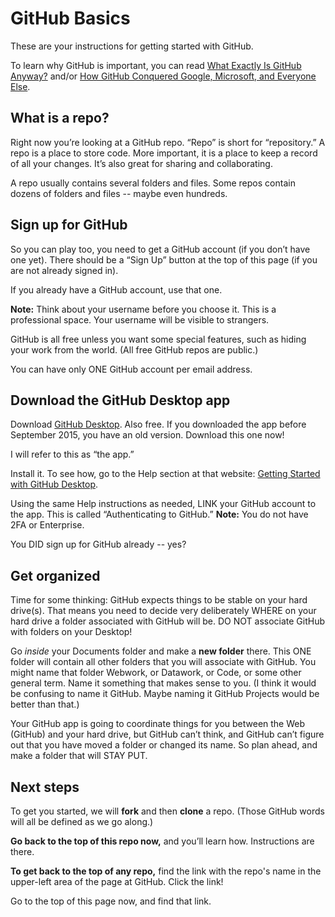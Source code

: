 # GitHub Basics

These are your instructions for getting started with GitHub.

To learn why GitHub is important, you can read [What Exactly Is GitHub Anyway?](http://techcrunch.com/2012/07/14/what-exactly-is-github-anyway/) and/or [How GitHub Conquered Google, Microsoft, and Everyone Else](http://www.wired.com/2015/03/github-conquered-google-microsoft-everyone-else/).

## What is a repo?

Right now you’re looking at a GitHub repo. “Repo” is short for “repository.” A repo is a place to store code. More important, it is a place to keep a record of all your changes. It’s also great for sharing and collaborating.

A repo usually contains several folders and files. Some repos contain dozens of folders and files -- maybe even hundreds.

## Sign up for GitHub

So you can play too, you need to get a GitHub account (if you don’t have one yet). There should be a “Sign Up” button at the top of this page (if you are not already signed in).

If you already have a GitHub account, use that one.

**Note:** Think about your username before you choose it. This is a professional space. Your username will be visible to strangers.

GitHub is all free unless you want some special features, such as hiding your work from the world. (All free GitHub repos are public.)

You can have only ONE GitHub account per email address.

## Download the GitHub Desktop app

Download [GitHub Desktop](https://desktop.github.com/). Also free. If you downloaded the app before September 2015, you have an old version. Download this one now!

I will refer to this as “the app.”

Install it. To see how, go to the Help section at that website: [Getting Started with GitHub Desktop](https://help.github.com/desktop/guides/getting-started/).

Using the same Help instructions as needed, LINK your GitHub account to the app. This is called “Authenticating to GitHub.” **Note:** You do not have 2FA or Enterprise.

You DID sign up for GitHub already -- yes?

## Get organized

Time for some thinking: GitHub expects things to be stable on your hard drive(s). That means you need to decide very deliberately WHERE on your hard drive a folder associated with GitHub will be. DO NOT associate GitHub with folders on your Desktop!

Go *inside* your Documents folder and make a **new folder** there. This ONE folder  will contain all other folders that you will associate with GitHub. You might name that folder Webwork, or Datawork, or Code, or some other general term. Name it something that makes sense to you. (I think it would be confusing to name it GitHub. Maybe naming it GitHub Projects would be better than that.)

Your GitHub app is going to coordinate things for you between the Web (GitHub) and your hard drive, but GitHub can’t think, and GitHub can’t figure out that you have moved a folder or changed its name. So plan ahead, and make a folder that will STAY PUT.

## Next steps

To get you started, we will **fork** and then **clone** a repo. (Those GitHub words will all be defined as we go along.)

**Go back to the top of this repo now,** and you’ll learn how. Instructions are there.

**To get back to the top of any repo,** find the link with the repo's name in the upper-left area of the page at GitHub. Click the link!

Go to the top of this page now, and find that link.
